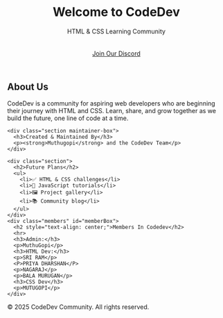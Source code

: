 <!DOCTYPE html>
<html lang="en">
<head>
  <meta charset="UTF-8">
  <meta name="viewport" content="width=device-width, initial-scale=1">
  <link rel="stylesheet" href="style/test.css">
  <title>CodeDev Community</title>
  <style>
   
  </style>
</head>
<body>

  <header>
    <h1>Welcome to CodeDev</h1>
    <p style="padding-bottom: 20px;">HTML & CSS Learning Community</p>
    <a href="https://discord.gg/SDCdYgm8" class="btn" target="_blank">Join Our Discord</a>
  </header>

  <div class="container">
    <div class="section">
      <h2>About Us</h2>
      <p>CodeDev is a community for aspiring web developers who are beginning their journey with HTML and CSS. Learn, share, and grow together as we build the future, one line of code at a time.</p>
    </div>

    <div class="section maintainer-box">
      <h3>Created & Maintained By</h3>
      <p><strong>Muthugopi</strong> and the CodeDev Team</p>
    </div>

    <div class="section">
      <h2>Future Plans</h2>
      <ul>
        <li>✅ HTML & CSS challenges</li>
        <li>🧪 JavaScript tutorials</li>
        <li>🖼️ Project gallery</li>
        <li>📚 Community blog</li>
      </ul>
    </div>
    <div class="members" id="memberBox">
      <h2 style="text-align: center;">Members In Codedev</h2>
      <hr>
      <h3>Admin:</h3>
      <p>MuthuGopi</p>
      <h3>HTML Dev:</h3>
      <p>SRI RAM</p>
      <P>PRIYA DHARSHAN</P>
      <p>NAGARAJ</p>
      <p>BALA MURUGAN</p>
      <h3>CSS Dev</h3>
      <p>MUTUGOPI</p>
    </div>
  </div>

  <footer>
    © 2025 CodeDev Community. All rights reserved.


</body>
</html>
